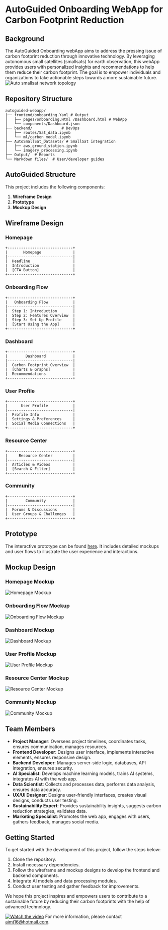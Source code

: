 # AutoGuided Onboarding WebApp for Carbon Footprint Reduction

## Background

The AutoGuided Onboarding webApp aims to address the pressing issue of carbon footprint reduction through innovative technology. By leveraging autonomous small satellites (smallsats) for earth observation, this webApp provides users with personalized insights and recommendations to help them reduce their carbon footprint. The goal is to empower individuals and organizations to take actionable steps towards a more sustainable future.
![Auto smallsat network topology](https://github.com/aimtyaem/EOInfo/blob/a71ee89bf3f7443bb7766dca35ce432feffd1bfd/1751033024.jpg)


## Repository Structure

```
autoguided-webapp/  
├── frontend/onboarding.Yaml # Output 
│   ├── pages/onboarding.Html /Dashboard.html # WebApp  
│   └── components/Dashboard.json  
├── backend/             # DevOps  
│   ├── routes/Sat_data.ipynb  
│   └── ml/carbon_model.ipynb  
├── AutoSmallSat_Datasets/ # SmallSat integration  
│   ├── aws_ground_station.ipynb  
│   └── imagery_processing.ipynb  
├── Output/  # Reports  
└── Markdown files/  # User/developer guides  
```

## AutoGuided Structure

This project includes the following components:
1. **Wireframe Design**
2. **Prototype**
3. **Mockup Design**

## Wireframe Design

### Homepage
```
+-----------------------------+
|       Homepage              |
|-----------------------------|
|  Headline                   |
|  Introduction               |
|  [CTA Button]               |
+-----------------------------+
```

### Onboarding Flow
```
+-----------------------------+
|   Onboarding Flow           |
|-----------------------------|
|  Step 1: Introduction       |
|  Step 2: Features Overview  |
|  Step 3: Set Up Profile     |
|  [Start Using the App]      |
+-----------------------------+
```

### Dashboard
```
+-----------------------------+
|        Dashboard            |
|-----------------------------|
|  Carbon Footprint Overview  |
|  [Charts & Graphs]          |
|  Recommendations            |
+-----------------------------+
```

### User Profile
```
+-----------------------------+
|      User Profile           |
|-----------------------------|
|  Profile Info               |
|  Settings & Preferences     |
|  Social Media Connections   |
+-----------------------------+
```

### Resource Center
```
+-----------------------------+
|     Resource Center         |
|-----------------------------|
|  Articles & Videos          |
|  [Search & Filter]          |
+-----------------------------+
```

### Community
```
+-----------------------------+
|        Community            |
|-----------------------------|
|  Forums & Discussions       |
|  User Groups & Challenges   |
+-----------------------------+
```

## Prototype

The interactive prototype can be found [here](https://aton4st.blogspot.com). It includes detailed mockups and user flows to illustrate the user experience and interactions.

## Mockup Design

### Homepage Mockup
![Homepage Mockup](https://github.com/aimtyaem/EOInfo/blob/4871c5b7a1382d357cbd3966987cd0fe2303429d/chrome_screenshot_13%20Feb%202025%2017_48_43%20EET.png)

### Onboarding Flow Mockup
![Onboarding Flow Mockup](https://github.com/aimtyaem/EOInfo/blob/ac2963b42c25d13a57d874827f32249cc84dd5a1/chrome_screenshot_13%20Feb%202025%2017_51_23%20EET.png)

### Dashboard Mockup
![Dashboard Mockup](https://github.com/aimtyaem/EOInfo/blob/ac2963b42c25d13a57d874827f32249cc84dd5a1/chrome_screenshot_13%20Feb%202025%2017_50_27%20EET.png)

### User Profile Mockup
![User Profile Mockup](https://github.com/aimtyaem/EOInfo/blob/ac2963b42c25d13a57d874827f32249cc84dd5a1/chrome_screenshot_13%20Feb%202025%2017_51_57%20EET.png)

### Resource Center Mockup
![Resource Center Mockup](https://github.com/aimtyaem/EOInfo/blob/ac2963b42c25d13a57d874827f32249cc84dd5a1/chrome_screenshot_13%20Feb%202025%2017_52_31%20EET.png)

### Community Mockup
![Community Mockup](https://github.com/aimtyaem/EOInfo/blob/10959760b8be18be7f683c43a5bdf58b40f90eb8/chrome_screenshot_13%20Feb%202025%2017_49_48%20EET.png)

## Team Members

- **Project Manager**: Oversees project timelines, coordinates tasks, ensures communication, manages resources.
- **Frontend Developer**: Designs user interface, implements interactive elements, ensures responsive design.
- **Backend Developer**: Manages server-side logic, databases, API integration, ensures security.
- **AI Specialist**: Develops machine learning models, trains AI systems, integrates AI with the web app.
- **Data Scientist**: Collects and processes data, performs data analysis, ensures data accuracy.
- **UX/UI Designer**: Designs user-friendly interfaces, creates visual designs, conducts user testing.
- **Sustainability Expert**: Provides sustainability insights, suggests carbon reduction strategies, validates data.
- **Marketing Specialist**: Promotes the web app, engages with users, gathers feedback, manages social media.

## Getting Started

To get started with the development of this project, follow the steps below:
1. Clone the repository.
2. Install necessary dependencies.
3. Follow the wireframe and mockup designs to develop the frontend and backend components.
4. Integrate AI models and data processing modules.
5. Conduct user testing and gather feedback for improvements.

We hope this project inspires and empowers users to contribute to a sustainable future by reducing their carbon footprints with the help of advanced technology.


[![Watch the video](https://img.youtube.com/vi/NCboNufaOsg/0.jpg)](https://www.youtube.com/watch?v=NCboNufaOsg)
For more information, please contact aimt16@hotmail.com. 
